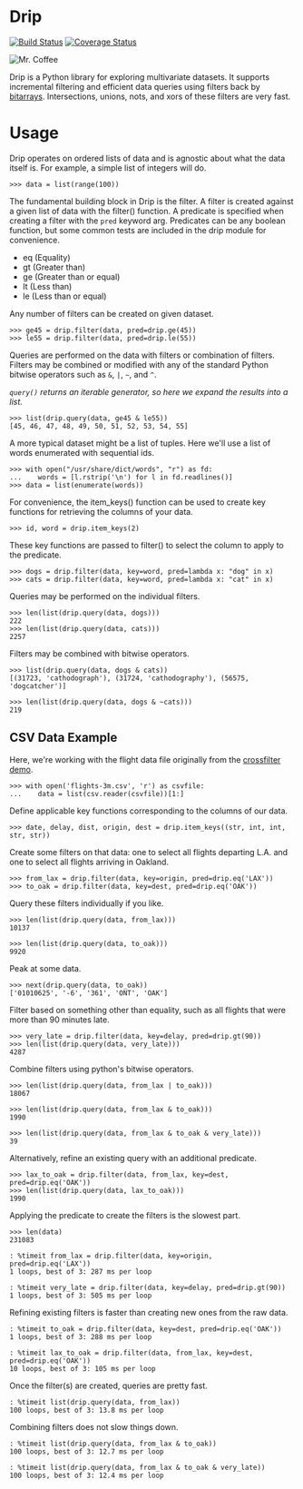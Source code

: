 Drip
====

[![Build Status](https://travis-ci.org/litl/drip.svg?branch=master)](https://travis-ci.org/litl/drip?branch=master) [![Coverage Status](https://coveralls.io/repos/litl/drip/badge.svg?branch=master)](https://coveralls.io/r/litl/drip?branch=master)

![Mr. Coffee](http://goo.gl/G15qgG)

Drip is a Python library for exploring multivariate datasets. It
supports incremental filtering and efficient data queries using
filters back by [bitarrays](https://github.com/ilanschnell/bitarray).
Intersections, unions, nots, and xors of these filters are very fast.

# Usage

Drip operates on ordered lists of data and is agnostic about what the
data itself is. For example, a simple list of integers will do.

    >>> data = list(range(100))

The fundamental building block in Drip is the filter. A filter is
created against a given list of data with the filter() function. A
predicate is specified when creating a filter with the `pred` keyword
arg. Predicates can be any boolean function, but some common tests are
included in the drip module for convenience.

* eq (Equality)
* gt (Greater than)
* ge (Greater than or equal)
* lt (Less than)
* le (Less than or equal)

Any number of filters can be created on given dataset.

    >>> ge45 = drip.filter(data, pred=drip.ge(45))
    >>> le55 = drip.filter(data, pred=drip.le(55))

Queries are performed on the data with filters or combination of
filters. Filters may be combined or modified with any of the standard
Python bitwise operators such as `&`, `|`, `~`, and `^`.

_`query()` returns an iterable generator, so here we expand the results
into a list._

    >>> list(drip.query(data, ge45 & le55))
    [45, 46, 47, 48, 49, 50, 51, 52, 53, 54, 55]

A more typical dataset might be a list of tuples. Here we'll use a list
of words enumerated with sequential ids.

    >>> with open("/usr/share/dict/words", "r") as fd:
    ...    words = [l.rstrip('\n') for l in fd.readlines()]
    >>> data = list(enumerate(words))

For convenience, the item_keys() function can be used to create key
functions for retrieving the columns of your data.

    >>> id, word = drip.item_keys(2)

These key functions are passed to filter() to select the column to
apply to the predicate.

    >>> dogs = drip.filter(data, key=word, pred=lambda x: "dog" in x)
    >>> cats = drip.filter(data, key=word, pred=lambda x: "cat" in x)

Queries may be performed on the individual filters.

    >>> len(list(drip.query(data, dogs)))
    222
    >>> len(list(drip.query(data, cats)))
    2257

Filters may be combined with bitwise operators.

    >>> list(drip.query(data, dogs & cats))
    [(31723, 'cathodograph'), (31724, 'cathodography'), (56575, 'dogcatcher')]

    >>> len(list(drip.query(data, dogs & ~cats)))
    219

## CSV Data Example

Here, we're working with the flight data file originally from the
[crossfilter demo](http://square.github.io/crossfilter/).

    >>> with open('flights-3m.csv', 'r') as csvfile:
    ...    data = list(csv.reader(csvfile))[1:]

Define applicable key functions corresponding to the columns of our data.

    >>> date, delay, dist, origin, dest = drip.item_keys((str, int, int, str, str))

Create some filters on that data: one to select all flights departing
L.A. and one to select all flights arriving in Oakland.

    >>> from_lax = drip.filter(data, key=origin, pred=drip.eq('LAX'))
    >>> to_oak = drip.filter(data, key=dest, pred=drip.eq('OAK'))

Query these filters individually if you like.

    >>> len(list(drip.query(data, from_lax)))
    10137

    >>> len(list(drip.query(data, to_oak)))
    9920

Peak at some data.

    >>> next(drip.query(data, to_oak))
    ['01010625', '-6', '361', 'ONT', 'OAK']

Filter based on something other than equality, such as all flights that
were more than 90 minutes late.

    >>> very_late = drip.filter(data, key=delay, pred=drip.gt(90))
    >>> len(list(drip.query(data, very_late)))
    4287

Combine filters using python's bitwise operators.

    >>> len(list(drip.query(data, from_lax | to_oak)))
    18067

    >>> len(list(drip.query(data, from_lax & to_oak)))
    1990

    >>> len(list(drip.query(data, from_lax & to_oak & very_late)))
    39

Alternatively, refine an existing query with an additional predicate.

    >>> lax_to_oak = drip.filter(data, from_lax, key=dest, pred=drip.eq('OAK'))
    >>> len(list(drip.query(data, lax_to_oak)))
    1990

Applying the predicate to create the filters is the slowest part.

    >>> len(data)
    231083

    : %timeit from_lax = drip.filter(data, key=origin, pred=drip.eq('LAX'))
    1 loops, best of 3: 287 ms per loop

    : %timeit very_late = drip.filter(data, key=delay, pred=drip.gt(90))
    1 loops, best of 3: 505 ms per loop

Refining existing filters is faster than creating new ones from the raw
data.

    : %timeit to_oak = drip.filter(data, key=dest, pred=drip.eq('OAK'))
    1 loops, best of 3: 288 ms per loop

    : %timeit lax_to_oak = drip.filter(data, from_lax, key=dest, pred=drip.eq('OAK'))
    10 loops, best of 3: 105 ms per loop

Once the filter(s) are created, queries are pretty fast.

    : %timeit list(drip.query(data, from_lax))
    100 loops, best of 3: 13.8 ms per loop

Combining filters does not slow things down.

    : %timeit list(drip.query(data, from_lax & to_oak))
    100 loops, best of 3: 12.7 ms per loop

    : %timeit list(drip.query(data, from_lax & to_oak & very_late))
    100 loops, best of 3: 12.4 ms per loop
